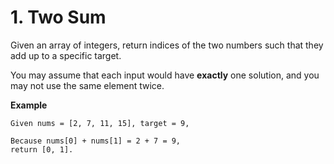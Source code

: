# 1. Two Sum

Given an array of integers, return indices of the two numbers such that they add up to a specific target.

You may assume that each input would have **exactly** one solution, and you may not use the same element twice.

**Example**

````
Given nums = [2, 7, 11, 15], target = 9,

Because nums[0] + nums[1] = 2 + 7 = 9,
return [0, 1].
````


